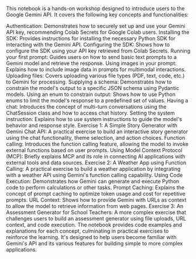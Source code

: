 This notebook is a hands-on workshop designed to introduce users to the Google Gemini API. It covers the following key concepts and functionalities:

Authentication: Demonstrates how to securely set up and use your Gemini API key, recommending Colab Secrets for Google Colab users.
Installing the SDK: Provides instructions for installing the necessary Python SDK for interacting with the Gemini API.
Configuring the SDK: Shows how to configure the SDK using your API key retrieved from Colab Secrets.
Running your first prompt: Guides users on how to send basic text prompts to a Gemini model and retrieve the response.
Using images in your prompt: Explains how to include image data in prompts for multimodal interactions.
Uploading files: Covers uploading various file types (PDF, text, code, etc.) to Gemini for processing.
Supplying a schema: Demonstrates how to constrain the model's output to a specific JSON schema using Pydantic models.
Using an enum to constrain output: Shows how to use Python enums to limit the model's response to a predefined set of values.
Having a chat: Introduces the concept of multi-turn conversations using the ChatSession class and how to access chat history.
Setting the system instruction: Explains how to use system instructions to guide the model's behavior and response style.
Exercise 1: A Simple Story Generator with Gemini Chat API: A practical exercise to build an interactive story generator using the chat functionality, theme selection, and action choices.
Function calling: Introduces the function calling feature, allowing the model to invoke external functions based on user prompts.
Using Model Context Protocol (MCP): Briefly explains MCP and its role in connecting AI applications with external tools and data sources.
Exercise 2: A Weather App using Function Calling: A practical exercise to build a weather application by integrating with a weather API using Gemini's function calling capability.
Using Code Execution: Demonstrates how Gemini can generate and execute Python code to perform calculations or other tasks.
Prompt Caching: Explains the concept of prompt caching to optimize token usage and cost for repetitive prompts.
URL Context: Shows how to provide Gemini with URLs as context to allow the model to retrieve information from web pages.
Exercise 3: An Assessment Generator for School Teachers: A more complex exercise that challenges users to build an assessment generator using file uploads, URL context, and code execution.
The notebook provides code examples and explanations for each concept, culminating in practical exercises to reinforce the learning. It's designed to help users become familiar with Gemini's API and its various features for building simple to more complex applications.
